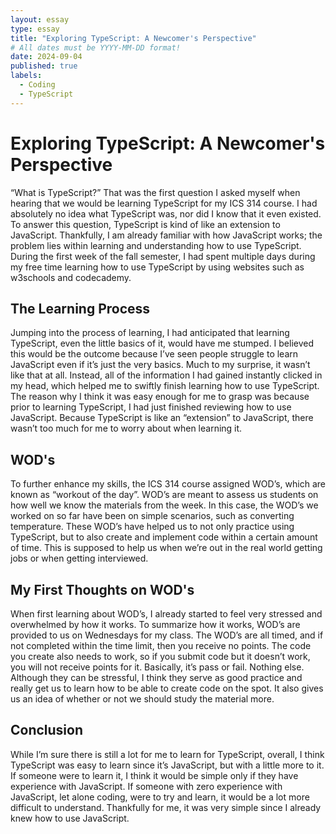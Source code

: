 ```yaml
---
layout: essay
type: essay
title: "Exploring TypeScript: A Newcomer's Perspective"
# All dates must be YYYY-MM-DD format!
date: 2024-09-04
published: true
labels:
  - Coding
  - TypeScript
---
```


# Exploring TypeScript: A Newcomer's Perspective

“What is TypeScript?” That was the first question I asked myself when hearing that we would be learning TypeScript for my ICS 314 course. I had absolutely no idea what TypeScript was, nor did I know that it even existed. 
To answer this question, TypeScript is kind of like an extension to JavaScript. Thankfully, I am already familiar with how JavaScript works; the problem lies within learning and understanding how to use TypeScript. 
During the first week of the fall semester, I had spent multiple days during my free time learning how to use TypeScript by using websites such as w3schools and codecademy. 

## The Learning Process

Jumping into the process of learning, I had anticipated that learning TypeScript, even the little basics of it, would have me stumped. I believed this would be the outcome because I’ve seen people struggle to learn JavaScript even if it’s just the very basics. 
Much to my surprise, it wasn’t like that at all. Instead, all of the information I had gained instantly clicked in my head, which helped me to swiftly finish learning how to use TypeScript. The reason why I think it was easy enough for me to grasp was because prior to learning TypeScript, I had just finished reviewing how to use JavaScript. 
Because TypeScript is like an “extension” to JavaScript, there wasn’t too much for me to worry about when learning it.

## WOD's

To further enhance my skills, the ICS 314 course assigned WOD’s, which are known as “workout of the day”. WOD’s are meant to assess us students on how well we know the materials from the week. 
In this case, the WOD’s we worked on so far have been on simple scenarios, such as converting temperature. These WOD’s have helped us to not only practice using TypeScript, but to also create and implement code within a certain amount of time. 
This is supposed to help us when we’re out in the real world getting jobs or when getting interviewed. 

## My First Thoughts on WOD's

When first learning about WOD’s, I already started to feel very stressed and overwhelmed by how it works. To summarize how it works, WOD’s are provided to us on Wednesdays for my class. 
The WOD’s are all timed, and if not completed within the time limit, then you receive no points. The code you create also needs to work, so if you submit code but it doesn’t work, you will not receive points for it. 
Basically, it’s pass or fail. Nothing else. Although they can be stressful, I think they serve as good practice and really get us to learn how to be able to create code on the spot. It also gives us an idea of whether or not we should study the material more. 

## Conclusion

While I’m sure there is still a lot for me to learn for TypeScript, overall, I think TypeScript was easy to learn since it’s JavaScript, but with a little more to it. 
If someone were to learn it, I think it would be simple only if they have experience with JavaScript. If someone with zero experience with JavaScript, let alone coding, were to try and learn, it would be a lot more difficult to understand. 
Thankfully for me, it was very simple since I already knew how to use JavaScript.

